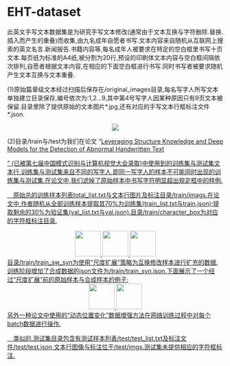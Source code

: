 # EHT-dataset

此英文手写文本数据集是为研究手写文本修改(通常由于文本互换与字符删除.替换.插入而产生的重叠)而收集,由九名成年自愿者书写.文本内容来自随机从互联网上搜索的英文名言.新闻报告.书籍内容等,每名成年人被要求在特定的空白框里书写十页文本.每页纸为标准的A4纸,被分割为20行,预设的印刷体文本内容与空白框间隔依次排列,自愿者根据文本内容,在相应的下面空白框进行书写.同时书写者被要求随机产生文本互换与文本重叠.

(1)原始篇章级文本经过扫描后保存在/original_images目录,每名写字人所写文本单独建立目录保存,编号依次为:1,2...9,其中第4号写字人因某种原因只有9页文本被保留.目录里除了提供原始的文本图片*.jpg,还有对应的手写文本行框标注文件*.json.
<div align=center>
<img src=https://github.com/Wukong90/EHT-dataset/blob/main/original_images/page_sample.png>
</div>


(2)目录/train与/test为我们在论文
“<a href="https://arxiv.org/pdf/2410.11670">Leveraging Structure Knowledge and Deep Models for the Detection of Abnormal Handwritten Text</p>”
(已被第七届中国模式识别与计算机视觉大会录取)中使用到的训练集与测试集文本行,训练集与测试集来自不同的写字人,即同一写字人的样本不可能同时出现的训练集与测试集.在论文中,我们滤掉了原始样本中书写字符明显超出规定框中的样例.

&emsp;原始总的训练样本列表total_list.txt与文本行图片及标注目录/train/imags.在论文中,作者随机从全部训练样本提取其70%为训练集(train_list.txt与train.json);提取剩余的30%为验证集(val_list.txt与val.json).目录/train/character_box为对应的字符框标注目录.

<div align=center>
<img src=https://github.com/Wukong90/EHT-dataset/blob/main/train/sample_sw.png height=60>
  
<img src=https://github.com/Wukong90/EHT-dataset/blob/main/train/sample_ov.png height=60>

<img src=https://github.com/Wukong90/EHT-dataset/blob/main/train/sample_char.png height=60>
</div>
目录/train/train_sw_syn为使用"尺度扩展"策略为互换修改样本进行扩充的数据,训练阶段增加了合成数据的json文件为/train/train_syn.json.下面展示了一个经过“尺度扩展”前的原始样本与合成样本的例子:
<div align=center>
<img src=https://github.com/Wukong90/EHT-dataset/blob/main/train/sample_sw_ori.png height=60>

<img src=https://github.com/Wukong90/EHT-dataset/blob/main/train/sample_sw_ori_syn.png height=60>
</div>
另外一种论文中使用的“动态位置变化”数据增强方法在网络训练过程中对每个batch数据进行操作.

&emsp;类似的,测试集目录包含有测试样本列表/test/test_list.txt及标注文件/test/test.json,文本行图像与标注位于/test/imgs.测试集未提供相应的字符框标注.
